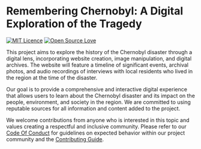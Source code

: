 # Remembering Chernobyl: A Digital Exploration of the Tragedy

[![MIT Licence](https://badges.frapsoft.com/os/mit/mit.svg?v=103)](https://opensource.org/licenses/mit-license.php) 
[![Open Source Love](https://badges.frapsoft.com/os/v1/open-source.svg?v=103)](https://github.com/ellerbrock/open-source-badges/)

This project aims to explore the history of the Chernobyl disaster through a digital lens, incorporating website creation, image manipulation, and digital archives. The website will feature a timeline of significant events, archival photos, and audio recordings of interviews with local residents who lived in the region at the time of the disaster.

Our goal is to provide a comprehensive and interactive digital experience that allows users to learn about the Chernobyl disaster and its impact on the people, environment, and society in the region. We are committed to using reputable sources for all information and content added to the project.

We welcome contributions from anyone who is interested in this topic and values creating a respectful and inclusive community. Please refer to our [Code Of Conduct](./CODE_OF_CONDUCT.md) for guidelines on expected behavior within our project community and the [Contributing Guide](./CONTRIBUTING.md).
